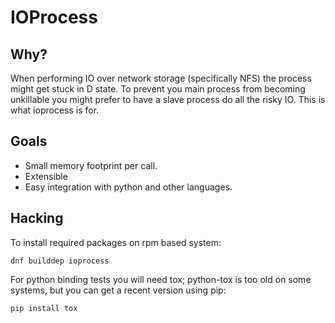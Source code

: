 # IOProcess

## Why?

When performing IO over network storage (specifically NFS) the process might get stuck in D state.
To prevent you main process from becoming unkillable you might prefer to have a slave process do all the risky IO.
This is what ioprocess is for.


## Goals
- Small memory footprint per call.
- Extensible
- Easy integration with python and other languages.


## Hacking

To install required packages on rpm based system:

    dnf builddep ioprocess

For python binding tests you will need tox; python-tox is too old on
some systems, but you can get a recent version using pip:

    pip install tox
